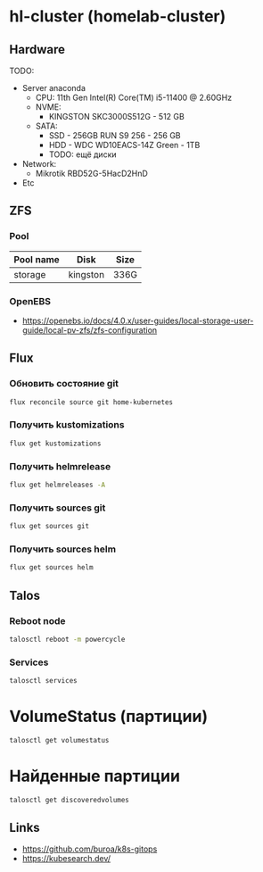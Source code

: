 # hl-cluster (homelab-cluster)
## Hardware
TODO:
* Server anaconda
  * CPU: 11th Gen Intel(R) Core(TM) i5-11400 @ 2.60GHz
  * NVME:
    * KINGSTON SKC3000S512G - 512 GB
  * SATA:
    * SSD - 256GB RUN S9 256 - 256 GB
    * HDD - WDC WD10EACS-14Z Green - 1TB
    * TODO: ещё диски
* Network:
  * Mikrotik RBD52G-5HacD2HnD
* Etc

## ZFS
### Pool
| Pool name | Disk     | Size |
|-----------|----------|------|
| storage   | kingston | 336G |

### OpenEBS
* https://openebs.io/docs/4.0.x/user-guides/local-storage-user-guide/local-pv-zfs/zfs-configuration

## Flux
### Обновить состояние git
```sh
flux reconcile source git home-kubernetes
```

### Получить kustomizations
```sh
flux get kustomizations 
```

### Получить helmrelease
```sh
flux get helmreleases -A
```

### Получить sources git
```sh
flux get sources git
```

### Получить sources helm
```sh
flux get sources helm
```

## Talos
### Reboot node
```sh
talosctl reboot -m powercycle
```

### Services
```sh
talosctl services
```

# VolumeStatus (партиции)
```sh
talosctl get volumestatus
```

# Найденные партиции
```sh
talosctl get discoveredvolumes
```

## Links
* https://github.com/buroa/k8s-gitops
* https://kubesearch.dev/
